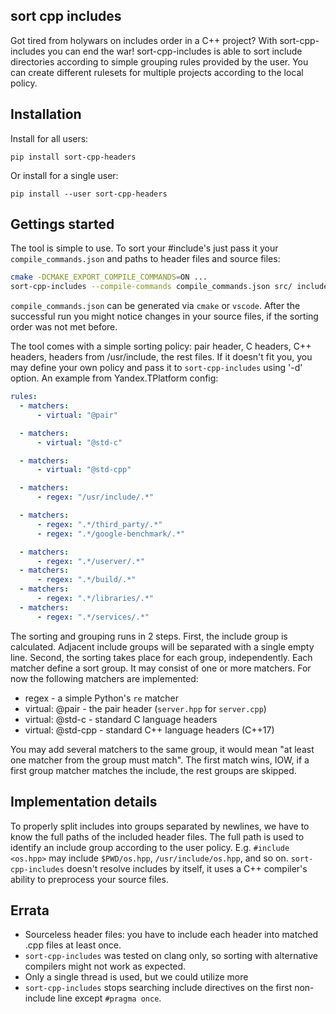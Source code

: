 ## sort cpp includes

Got tired from holywars on includes order in a C++ project?
With sort-cpp-includes you can end the war!
sort-cpp-includes is able to sort include directories
according to simple grouping rules provided by the user.
You can create different rulesets for multiple projects
according to the local policy.

## Installation

Install for all users:
```(python)
pip install sort-cpp-headers
```

Or install for a single user:
```(python)
pip install --user sort-cpp-headers
```


## Gettings started

The tool is simple to use. To sort your #include's just pass it your
`compile_commands.json` and paths to header files and source files:

```bash
cmake -DCMAKE_EXPORT_COMPILE_COMMANDS=ON ...
sort-cpp-includes --compile-commands compile_commands.json src/ include/ main.cpp
```

`compile_commands.json` can be generated via `cmake` or `vscode`.
After the successful run you might notice changes in your source files,
if the sorting order was not met before.

The tool comes with a simple sorting policy: pair header, C headers, C++ headers,
headers from /usr/include, the rest files. If it doesn't fit you, you may
define your own policy and pass it to `sort-cpp-includes` using '-d' option.
An example from Yandex.TPlatform config:

```yaml
rules:
  - matchers:
      - virtual: "@pair"

  - matchers:
      - virtual: "@std-c"

  - matchers:
      - virtual: "@std-cpp"

  - matchers:
      - regex: "/usr/include/.*"

  - matchers:
      - regex: ".*/third_party/.*"
      - regex: ".*/google-benchmark/.*"

  - matchers:
      - regex: ".*/userver/.*"
  - matchers:
      - regex: ".*/build/.*"
  - matchers:
      - regex: ".*/libraries/.*"
  - matchers:
      - regex: ".*/services/.*"
```

The sorting and grouping runs in 2 steps. First, the include group is calculated.
Adjacent include groups will be separated with a single empty line.
Second, the sorting takes place for each group, independently. Each matcher
define a sort group. It may consist of one or more matchers.
For now the following matchers are implemented:

* regex - a simple Python's `re` matcher
* virtual: @pair - the pair header (`server.hpp` for `server.cpp`)
* virtual: @std-c - standard C language headers
* virtual: @std-cpp - standard C++ language headers (C++17)

You may add several matchers to the same group, it would mean "at least one matcher
from the group must match". The first match wins, IOW, if a first group matcher
matches the include, the rest groups are skipped.

## Implementation details

To properly split includes into groups separated by newlines, we have to know
the full paths of the included header files. The full path is used to identify
an include group according to the user policy. E.g. `#include <os.hpp>` may include
`$PWD/os.hpp`, `/usr/include/os.hpp`, and so on. `sort-cpp-includes` doesn't
resolve includes by itself, it uses a C++ compiler's ability to preprocess
your source files.

## Errata

* Sourceless header files: you have to include each header into matched .cpp files
  at least once.
* `sort-cpp-includes` was tested on clang only, so sorting with alternative compilers
  might not work as expected.
* Only a single thread is used, but we could utilize more
* `sort-cpp-includes` stops searching include directives on the first non-include line
  except `#pragma once`.
